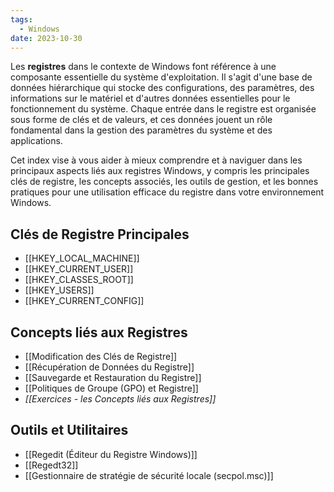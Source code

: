 ```yaml
---
tags:
  - Windows
date: 2023-10-30
---
```


Les **registres** dans le contexte de Windows font référence à une composante essentielle du système d'exploitation. Il s'agit d'une base de données hiérarchique qui stocke des configurations, des paramètres, des informations sur le matériel et d'autres données essentielles pour le fonctionnement du système. Chaque entrée dans le registre est organisée sous forme de clés et de valeurs, et ces données jouent un rôle fondamental dans la gestion des paramètres du système et des applications.

Cet index vise à vous aider à mieux comprendre et à naviguer dans les principaux aspects liés aux registres Windows, y compris les principales clés de registre, les concepts associés, les outils de gestion, et les bonnes pratiques pour une utilisation efficace du registre dans votre environnement Windows.

## Clés de Registre Principales

- [[HKEY_LOCAL_MACHINE]]
- [[HKEY_CURRENT_USER]]
- [[HKEY_CLASSES_ROOT]]
- [[HKEY_USERS]]
- [[HKEY_CURRENT_CONFIG]]

## Concepts liés aux Registres

- [[Modification des Clés de Registre]]
- [[Récupération de Données du Registre]]
- [[Sauvegarde et Restauration du Registre]]
- [[Politiques de Groupe (GPO) et Registre]]
- *[[Exercices - les Concepts liés aux Registres]]*
## Outils et Utilitaires

- [[Regedit (Éditeur du Registre Windows)]]
- [[Regedt32]]
- [[Gestionnaire de stratégie de sécurité locale (secpol.msc)]]

